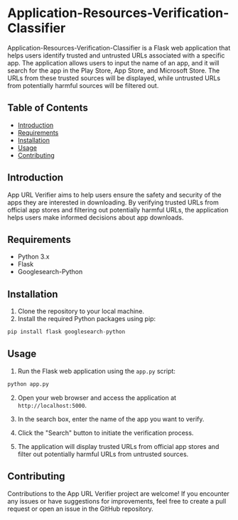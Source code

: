 # Application-Resources-Verification-Classifier

Application-Resources-Verification-Classifier is a Flask web application that helps users identify trusted and untrusted URLs associated with a specific app. The application allows users to input the name of an app, and it will search for the app in the Play Store, App Store, and Microsoft Store. The URLs from these trusted sources will be displayed, while untrusted URLs from potentially harmful sources will be filtered out.

## Table of Contents
- [Introduction](#introduction)
- [Requirements](#requirements)
- [Installation](#installation)
- [Usage](#usage)
- [Contributing](#contributing)

## Introduction
App URL Verifier aims to help users ensure the safety and security of the apps they are interested in downloading. By verifying trusted URLs from official app stores and filtering out potentially harmful URLs, the application helps users make informed decisions about app downloads.

## Requirements
- Python 3.x
- Flask
- Googlesearch-Python

## Installation
1. Clone the repository to your local machine.
2. Install the required Python packages using pip:
```python
pip install flask googlesearch-python
```

## Usage
1. Run the Flask web application using the `app.py` script:
```python
python app.py
```


2. Open your web browser and access the application at `http://localhost:5000`.

3. In the search box, enter the name of the app you want to verify.

4. Click the "Search" button to initiate the verification process.

5. The application will display trusted URLs from official app stores and filter out potentially harmful URLs from untrusted sources.

## Contributing
Contributions to the App URL Verifier project are welcome! If you encounter any issues or have suggestions for improvements, feel free to create a pull request or open an issue in the GitHub repository.
